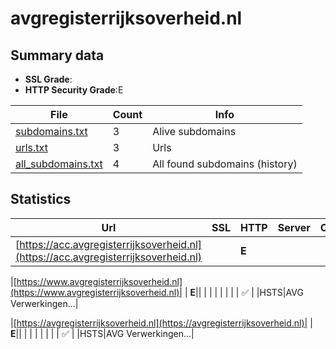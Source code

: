 

# avgregisterrijksoverheid.nl
## Summary data


 - **SSL Grade**:
 - **HTTP Security Grade**:E


| File       | Count | Info |
|------------|-------|------|
|[subdomains.txt](/data/avgregisterrijksoverheid.nl/subdomains.txt)|3|Alive subdomains|
|[urls.txt](/data/avgregisterrijksoverheid.nl/urls.txt)|3|Urls|
|[all_subdomains.txt](/data/avgregisterrijksoverheid.nl/all_subdomains.txt)|4|All found subdomains (history)|


## Statistics


| Url | SSL | HTTP | Server | Cookie | HSTS | CORS | CTO | CSP | XFO | XXP | RP |FP| Tech |Title |
|--------|-------|-------|------|------|------|------|------|------|------|------|------|------|------|------|
|[https://acc.avgregisterrijksoverheid.nl](https://acc.avgregisterrijksoverheid.nl)| | **E**|| | | | | | | | :white_check_mark: | ||AVG Verwerkingen...|


|[https://www.avgregisterrijksoverheid.nl](https://www.avgregisterrijksoverheid.nl)| | **E**|| | | | | | | | :white_check_mark: | |HSTS|AVG Verwerkingen...|


|[https://avgregisterrijksoverheid.nl](https://avgregisterrijksoverheid.nl)| | **E**|| | | | | | | | :white_check_mark: | |HSTS|AVG Verwerkingen...|

